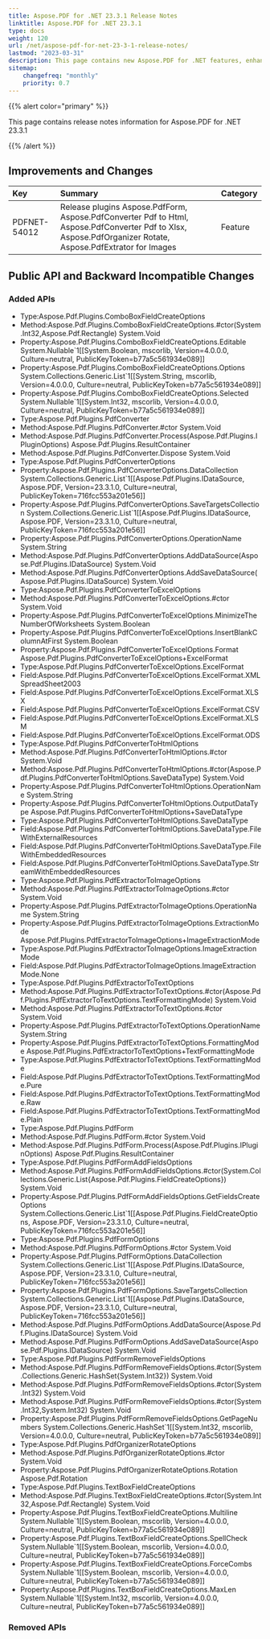 ```yaml
---
title: Aspose.PDF for .NET 23.3.1 Release Notes
linktitle: Aspose.PDF for .NET 23.3.1
type: docs
weight: 120
url: /net/aspose-pdf-for-net-23-3-1-release-notes/
lastmod: "2023-03-31"
description: This page contains new Aspose.PDF for .NET features, enhancement, and bug fixes in 2023, version 23.3.1.
sitemap:
    changefreq: "monthly"
    priority: 0.7
---
```


{{% alert color="primary" %}}

This page contains release notes information for Aspose.PDF for .NET 23.3.1

{{% /alert %}}

## Improvements and Changes

|**Key**|**Summary**|**Category**|
| :- | :- | :- |
|PDFNET-54012|Release plugins Aspose.PdfForm, Aspose.PdfConverter Pdf to Html, Aspose.PdfConverter Pdf to Xlsx, Aspose.PdfOrganizer Rotate, Aspose.PdfExtrator for Images|Feature|

## Public API and Backward Incompatible Changes

### Added APIs

* Type:Aspose.Pdf.Plugins.ComboBoxFieldCreateOptions 
* Method:Aspose.Pdf.Plugins.ComboBoxFieldCreateOptions.#ctor(System.Int32,Aspose.Pdf.Rectangle) System.Void
* Property:Aspose.Pdf.Plugins.ComboBoxFieldCreateOptions.Editable System.Nullable`1[[System.Boolean, mscorlib, Version=4.0.0.0, Culture=neutral, PublicKeyToken=b77a5c561934e089]]
* Property:Aspose.Pdf.Plugins.ComboBoxFieldCreateOptions.Options System.Collections.Generic.List`1[[System.String, mscorlib, Version=4.0.0.0, Culture=neutral, PublicKeyToken=b77a5c561934e089]]
* Property:Aspose.Pdf.Plugins.ComboBoxFieldCreateOptions.Selected System.Nullable`1[[System.Int32, mscorlib, Version=4.0.0.0, Culture=neutral, PublicKeyToken=b77a5c561934e089]]
* Type:Aspose.Pdf.Plugins.PdfConverter 
* Method:Aspose.Pdf.Plugins.PdfConverter.#ctor System.Void
* Method:Aspose.Pdf.Plugins.PdfConverter.Process(Aspose.Pdf.Plugins.IPluginOptions) Aspose.Pdf.Plugins.ResultContainer
* Method:Aspose.Pdf.Plugins.PdfConverter.Dispose System.Void
* Type:Aspose.Pdf.Plugins.PdfConverterOptions 
* Property:Aspose.Pdf.Plugins.PdfConverterOptions.DataCollection System.Collections.Generic.List`1[[Aspose.Pdf.Plugins.IDataSource, Aspose.PDF, Version=23.3.1.0, Culture=neutral, PublicKeyToken=716fcc553a201e56]]
* Property:Aspose.Pdf.Plugins.PdfConverterOptions.SaveTargetsCollection System.Collections.Generic.List`1[[Aspose.Pdf.Plugins.IDataSource, Aspose.PDF, Version=23.3.1.0, Culture=neutral, PublicKeyToken=716fcc553a201e56]]
* Property:Aspose.Pdf.Plugins.PdfConverterOptions.OperationName System.String
* Method:Aspose.Pdf.Plugins.PdfConverterOptions.AddDataSource(Aspose.Pdf.Plugins.IDataSource) System.Void
* Method:Aspose.Pdf.Plugins.PdfConverterOptions.AddSaveDataSource(Aspose.Pdf.Plugins.IDataSource) System.Void
* Type:Aspose.Pdf.Plugins.PdfConverterToExcelOptions 
* Method:Aspose.Pdf.Plugins.PdfConverterToExcelOptions.#ctor System.Void
* Property:Aspose.Pdf.Plugins.PdfConverterToExcelOptions.MinimizeTheNumberOfWorksheets System.Boolean
* Property:Aspose.Pdf.Plugins.PdfConverterToExcelOptions.InsertBlankColumnAtFirst System.Boolean
* Property:Aspose.Pdf.Plugins.PdfConverterToExcelOptions.Format Aspose.Pdf.Plugins.PdfConverterToExcelOptions+ExcelFormat
* Type:Aspose.Pdf.Plugins.PdfConverterToExcelOptions.ExcelFormat 
* Field:Aspose.Pdf.Plugins.PdfConverterToExcelOptions.ExcelFormat.XMLSpreadSheet2003 
* Field:Aspose.Pdf.Plugins.PdfConverterToExcelOptions.ExcelFormat.XLSX 
* Field:Aspose.Pdf.Plugins.PdfConverterToExcelOptions.ExcelFormat.CSV 
* Field:Aspose.Pdf.Plugins.PdfConverterToExcelOptions.ExcelFormat.XLSM 
* Field:Aspose.Pdf.Plugins.PdfConverterToExcelOptions.ExcelFormat.ODS 
* Type:Aspose.Pdf.Plugins.PdfConverterToHtmlOptions 
* Method:Aspose.Pdf.Plugins.PdfConverterToHtmlOptions.#ctor System.Void
* Method:Aspose.Pdf.Plugins.PdfConverterToHtmlOptions.#ctor(Aspose.Pdf.Plugins.PdfConverterToHtmlOptions.SaveDataType) System.Void
* Property:Aspose.Pdf.Plugins.PdfConverterToHtmlOptions.OperationName System.String
* Property:Aspose.Pdf.Plugins.PdfConverterToHtmlOptions.OutputDataType Aspose.Pdf.Plugins.PdfConverterToHtmlOptions+SaveDataType
* Type:Aspose.Pdf.Plugins.PdfConverterToHtmlOptions.SaveDataType 
* Field:Aspose.Pdf.Plugins.PdfConverterToHtmlOptions.SaveDataType.FileWithExternalResources 
* Field:Aspose.Pdf.Plugins.PdfConverterToHtmlOptions.SaveDataType.FileWithEmbeddedResources 
* Field:Aspose.Pdf.Plugins.PdfConverterToHtmlOptions.SaveDataType.StreamWithEmbeddedResources 
* Type:Aspose.Pdf.Plugins.PdfExtractorToImageOptions 
* Method:Aspose.Pdf.Plugins.PdfExtractorToImageOptions.#ctor System.Void
* Property:Aspose.Pdf.Plugins.PdfExtractorToImageOptions.OperationName System.String
* Property:Aspose.Pdf.Plugins.PdfExtractorToImageOptions.ExtractionMode Aspose.Pdf.Plugins.PdfExtractorToImageOptions+ImageExtractionMode
* Type:Aspose.Pdf.Plugins.PdfExtractorToImageOptions.ImageExtractionMode 
* Field:Aspose.Pdf.Plugins.PdfExtractorToImageOptions.ImageExtractionMode.None 
* Type:Aspose.Pdf.Plugins.PdfExtractorToTextOptions 
* Method:Aspose.Pdf.Plugins.PdfExtractorToTextOptions.#ctor(Aspose.Pdf.Plugins.PdfExtractorToTextOptions.TextFormattingMode) System.Void
* Method:Aspose.Pdf.Plugins.PdfExtractorToTextOptions.#ctor System.Void
* Property:Aspose.Pdf.Plugins.PdfExtractorToTextOptions.OperationName System.String
* Property:Aspose.Pdf.Plugins.PdfExtractorToTextOptions.FormattingMode Aspose.Pdf.Plugins.PdfExtractorToTextOptions+TextFormattingMode
* Type:Aspose.Pdf.Plugins.PdfExtractorToTextOptions.TextFormattingMode 
* Field:Aspose.Pdf.Plugins.PdfExtractorToTextOptions.TextFormattingMode.Pure 
* Field:Aspose.Pdf.Plugins.PdfExtractorToTextOptions.TextFormattingMode.Raw 
* Field:Aspose.Pdf.Plugins.PdfExtractorToTextOptions.TextFormattingMode.Plain 
* Type:Aspose.Pdf.Plugins.PdfForm 
* Method:Aspose.Pdf.Plugins.PdfForm.#ctor System.Void
* Method:Aspose.Pdf.Plugins.PdfForm.Process(Aspose.Pdf.Plugins.IPluginOptions) Aspose.Pdf.Plugins.ResultContainer
* Type:Aspose.Pdf.Plugins.PdfFormAddFieldsOptions 
* Method:Aspose.Pdf.Plugins.PdfFormAddFieldsOptions.#ctor(System.Collections.Generic.List{Aspose.Pdf.Plugins.FieldCreateOptions}) System.Void
* Property:Aspose.Pdf.Plugins.PdfFormAddFieldsOptions.GetFieldsCreateOptions System.Collections.Generic.List`1[[Aspose.Pdf.Plugins.FieldCreateOptions, Aspose.PDF, Version=23.3.1.0, Culture=neutral, PublicKeyToken=716fcc553a201e56]]
* Type:Aspose.Pdf.Plugins.PdfFormOptions 
* Method:Aspose.Pdf.Plugins.PdfFormOptions.#ctor System.Void
* Property:Aspose.Pdf.Plugins.PdfFormOptions.DataCollection System.Collections.Generic.List`1[[Aspose.Pdf.Plugins.IDataSource, Aspose.PDF, Version=23.3.1.0, Culture=neutral, PublicKeyToken=716fcc553a201e56]]
* Property:Aspose.Pdf.Plugins.PdfFormOptions.SaveTargetsCollection System.Collections.Generic.List`1[[Aspose.Pdf.Plugins.IDataSource, Aspose.PDF, Version=23.3.1.0, Culture=neutral, PublicKeyToken=716fcc553a201e56]]
* Method:Aspose.Pdf.Plugins.PdfFormOptions.AddDataSource(Aspose.Pdf.Plugins.IDataSource) System.Void
* Method:Aspose.Pdf.Plugins.PdfFormOptions.AddSaveDataSource(Aspose.Pdf.Plugins.IDataSource) System.Void
* Type:Aspose.Pdf.Plugins.PdfFormRemoveFieldsOptions 
* Method:Aspose.Pdf.Plugins.PdfFormRemoveFieldsOptions.#ctor(System.Collections.Generic.HashSet{System.Int32}) System.Void
* Method:Aspose.Pdf.Plugins.PdfFormRemoveFieldsOptions.#ctor(System.Int32) System.Void
* Method:Aspose.Pdf.Plugins.PdfFormRemoveFieldsOptions.#ctor(System.Int32,System.Int32) System.Void
* Property:Aspose.Pdf.Plugins.PdfFormRemoveFieldsOptions.GetPageNumbers System.Collections.Generic.HashSet`1[[System.Int32, mscorlib, Version=4.0.0.0, Culture=neutral, PublicKeyToken=b77a5c561934e089]]
* Type:Aspose.Pdf.Plugins.PdfOrganizerRotateOptions 
* Method:Aspose.Pdf.Plugins.PdfOrganizerRotateOptions.#ctor System.Void
* Property:Aspose.Pdf.Plugins.PdfOrganizerRotateOptions.Rotation Aspose.Pdf.Rotation
* Type:Aspose.Pdf.Plugins.TextBoxFieldCreateOptions 
* Method:Aspose.Pdf.Plugins.TextBoxFieldCreateOptions.#ctor(System.Int32,Aspose.Pdf.Rectangle) System.Void
* Property:Aspose.Pdf.Plugins.TextBoxFieldCreateOptions.Multiline System.Nullable`1[[System.Boolean, mscorlib, Version=4.0.0.0, Culture=neutral, PublicKeyToken=b77a5c561934e089]]
* Property:Aspose.Pdf.Plugins.TextBoxFieldCreateOptions.SpellCheck System.Nullable`1[[System.Boolean, mscorlib, Version=4.0.0.0, Culture=neutral, PublicKeyToken=b77a5c561934e089]]
* Property:Aspose.Pdf.Plugins.TextBoxFieldCreateOptions.ForceCombs System.Nullable`1[[System.Boolean, mscorlib, Version=4.0.0.0, Culture=neutral, PublicKeyToken=b77a5c561934e089]]
* Property:Aspose.Pdf.Plugins.TextBoxFieldCreateOptions.MaxLen System.Nullable`1[[System.Int32, mscorlib, Version=4.0.0.0, Culture=neutral, PublicKeyToken=b77a5c561934e089]]


### Removed APIs
